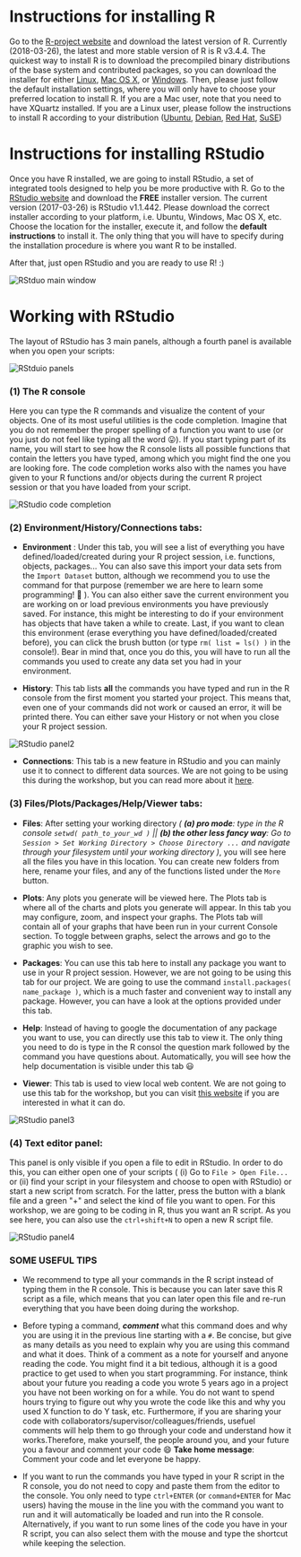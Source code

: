 # Instructions for installing R

Go to the [R-project website](https://cran.ma.imperial.ac.uk/) and download the latest version of R. Currently (2018-03-26), the latest and more stable version of R is R v3.4.4. The quickest way to install R is to download the precompiled binary distributions of the base system and contributed packages, so you can download the installer for either [Linux](https://cran.ma.imperial.ac.uk/), [Mac OS X](https://cran.ma.imperial.ac.uk/bin/macosx/R-3.4.4.pkg), or [Windows](https://cran.ma.imperial.ac.uk/bin/windows/base/R-3.4.4-win.exe). Then, please just follow the default installation settings, where you will only have to choose your preferred location to install R. If you are a Mac user, note that you need to have XQuartz installed. If you are a Linux user, please follow the instructions to install R according to your distribution ([Ubuntu](https://cran.ma.imperial.ac.uk/bin/linux/ubuntu/README.html), [Debian](https://cran.ma.imperial.ac.uk/bin/linux/debian/), [Red Hat](https://cran.ma.imperial.ac.uk/bin/linux/redhat/README), [SuSE](https://cran.ma.imperial.ac.uk/bin/linux/suse/README.html))

# Instructions for installing RStudio

Once you have R installed, we are going to install RStudio, a set of integrated tools designed to help you be more productive with R. Go to the [RStudio website](https://www.rstudio.com/products/rstudio/download/) and download the **FREE** installer version. The current version (2017-03-26) is RStudio v1.1.442. Please download the correct installer according to your platform, i.e. Ubuntu, Windows, Mac OS X, etc.
Choose the location for the installer, execute it, and follow the **default instructions** to install it. The only thing that you will have to specify during the installation procedure is where you want R to be installed.

After that, just open RStudio and you are ready to use R! :)  

![RStduo main window](images/RStudio_interface.png "RStudio main window")

# Working with RStudio

The layout of RStudio has 3 main panels, although a fourth panel is available when you open your scripts:

![RStduio panels](images/RStudio_panels.png "RStudio panels")


### (1) **The R console**
Here you can type the R commands and visualize the content of your objects. One of its most useful utilities is the code completion. Imagine that you do not remember the proper spelling of a function you want to use (or you just do not feel like typing all the word :stuck_out_tongue:). If you start typing part of its name, you will start to see how the R console lists all possible functions that contain the letters you have typed, among which you might find the one you are looking fore. The code completion works also with the names you have given to your R functions and/or objects during the current R project session or that you have loaded from your script.

![RStudio code completion](images/RStudio_codecompletion.png "RStudio code completion")

### (2) **Environment/History/Connections tabs**:
* **Environment** : Under this tab, you will see a list of everything you have defined/loaded/created during your R project session, i.e. functions, objects, packages... You can also save this import your data sets from the `Import Dataset` button, although we recommend you to use the command for that purpose (remember we are here to learn some programming! :muscle: ). You can also either save the current environment you are working on or load previous environments you have previously saved. For instance, this might be interesting to do if your environment has objects that have taken a while to create. Last, if you want to clean this environment (erase everything you have defined/loaded/created before), you can click the brush button (or type `rm( list = ls() )` in the console!). Bear in mind that, once you do this, you will have to run all the commands you used to create any data set you had in your environment.

* **History**: This tab lists **all** the commands you have typed and run in the R console from the first moment you started your project. This means that, even one of your commands did not work or caused an error, it will be printed there. You can either save your History or not when you close your R project session. 

![RStudio panel2](images/RStudio_panel2.png "RStudio panel2")

* **Connections**: This tab is a new feature in RStudio and you can mainly use it to connect to different data sources. We are not going to be using this during the workshop, but you can read more about it [here](https://support.rstudio.com/hc/en-us/articles/115010915687).

### (3) **Files/Plots/Packages/Help/Viewer tabs**: 
* **Files**: After setting your working directory *( **(a) pro mode**: type in the R console `setwd( path_to_your_wd )` || **(b) the other less fancy way**: Go to `Session > Set Working Directory > Choose Directory ...` and navigate through your filesystem until your working directory )*, you will see here all the files you have in this location. You can create new folders from here, rename your files, and any of the functions listed under the `More` button.

* **Plots**: Any plots you generate will be viewed here. The Plots tab is where all of the charts and plots you generate will appear. In this tab you may configure, zoom, and inspect your graphs. The Plots tab will contain all of your graphs that have been run in your current Console section. To toggle between graphs, select the arrows and go to the graphic you wish to see.

* **Packages**: You can use this tab here to install any package you want to use in your R project session. However, we are not going to be using this tab for our project. We are going to use the command `install.packages( name_package )`, which is a much faster and convenient way to install any package. However, you can have a look at the options provided under this tab.

* **Help**: Instead of having to google the documentation of any package you want to use, you can directly use this tab to view it. The only thing you need to do is type in the R consol the question mark followed by the command you have questions about. Automatically, you will see how the help documentation is visible under this tab :smiley: 

* **Viewer**: This tab is used to view local web content. We are not going to use this tab for the workshop, but you can visit [this website](https://support.rstudio.com/hc/en-us/articles/202133558-Extending-RStudio-with-the-Viewer-Pane) if you are interested in what it can do.

![RStudio panel3](images/RStudio_panel3.png "RStudio panel3")

### (4) **Text editor panel**: 

This panel is only visible if you open a file to edit in RStudio. In order to do this, you can either open one of your scripts ( (i) Go to `File > Open File...` or (ii) find your script in your filesystem and choose to open with RStudio) or start a new script from scratch. For the latter, press the button with a blank file and a green "+" and select the kind of file you want to open. For this workshop, we are going to be coding in R, thus you want an R script. As you see here, you can also use the `ctrl+shift+N` to open a new R script file. 

![RStudio panel4](images/RStudio_panel4.png "RStudio panel4")

### **SOME USEFUL TIPS**
* We recommend to type all your commands in the R script instead of typing them in the R console. This is because you can later save this R script as a file, which means that you can later open this file and re-run everything that you have been doing during the workshop.

* Before typing a command, ***comment*** what this command does and why you are using it in the previous line starting with a `#`. Be concise, but give as many details as you need to explain why you are using this command and what it does. Think of a comment as a note for yourself and anyone reading the code. You might find it a bit tedious, although it is a good practice to get used to when you start programming. For instance, think about your future you reading a code you wrote 5 years ago in a project you have not been working on for a while. You do not want to spend hours trying to figure out why you wrote the code like this and why you used X function to do Y task, etc. Furthermore, if you are sharing your code with collaborators/supervisor/colleagues/friends, usefuel comments will help them to go through your code and understand how it works.Therefore, make yourself, the people around you, and your future you a favour and comment your code :smile: 
**Take home message**: Comment your code and let everyone be happy. 

* If you want to run the commands you have typed in your R script in the R console, you do not need to copy and paste them from the editor to the console. You only need to type `ctrl+ENTER` (or `command+ENTER` for Mac users) having the mouse in the line you with the command you want to run and it will automatically be loaded and run into the R console. Alternatively, if you want to run some lines of the code you have in your R script, you can also select them with the mouse and type the shortcut while keeping the selection. 

